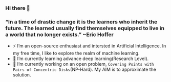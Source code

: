 ### Hi there 👋

### “In a time of drastic change it is the learners who inherit the future. The learned usually find themselves equipped to live in a world that no longer exists.” ~Eric Hoffer

- ⚡ I’m an open-source enthusiast and intersted in Artificial Intelligence. In my free time, I like to explore the realm of machine learning. 
- 🌱 I’m currently learning advance deep learning(Research Level). 
- 🔭 I’m currently working on an open problem, `Covering Points with Pairs of Concentric Disks`(NP-Hard). My AIM is to approximate the solution.   

<!--
- 👯 I’m looking to collaborate on ...
- 🤔 I’m looking for help with ...
- 💬 Ask me about ...
- 📫 How to reach me: ...
- 😄 Pronouns: ...
-  Fun fact: ...
--->


